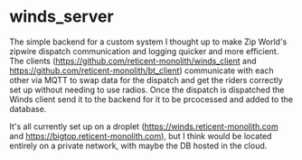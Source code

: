 # winds_server

The simple backend for a custom system I thought up to make Zip World's zipwire dispatch communication and logging quicker and more efficient.
The clients (https://github.com/reticent-monolith/winds_client and https://github.com/reticent-monolith/bt_client) communicate with each other via MQTT to swap data for the dispatch and get the riders correctly set up without needing to use radios.
Once the dispatch is dispatched the Winds client send it to the backend for it to be prcocessed and added to the database.

It's all currently set up on a droplet (https://winds.reticent-monolith.com and https://bigtop.reticent-monolith.com), but I think would be located entirely on a private network, with maybe the DB hosted in the cloud.
